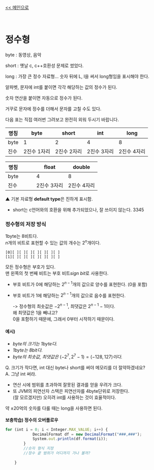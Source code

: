 [<< 메인으로](https://github.com/AtomicLiquors/Java_Wiki_Chb)

&nbsp;  


# 정수형


byte : 동영상, 음악

short : 옛날 c, c++호환성 문제로 썼었다.

long : 가장 큰 정수 자료형... 숫자 뒤에 L, l을 써서 long형임을 표시해야 한다.

알파벳, 문자에 int를 붙이면 각각 해당하는 값의 정수가 된다.

숫자 연산을 붙이면 자동으로 정수가 된다.

거꾸로 문자에 정수를 더해서 문자를 고칠 수도 있다.


다음 표는 직접 여러번 그려보고 완전히 외워 두시기 바랍니다.



|명칭|byte|short|**int**|long|
|--|--|--|--|--|
|byte|1|2|4|8|
|진수|2진수 1자리|2진수 2자리|2진수 3자리|2진수 4자리|

|명칭|||float|double|
|--|--|--|--|--|
|byte|&nbsp;|&nbsp;|4|8|
|진수|&nbsp;|&nbsp;|2진수 3자리|2진수 4자리|

▲ 기본 자료형 **default type**은 진하게 표시함.

- short는 c언어와의 호환을 위해 추가되었으나, 잘 쓰이지 않는다.
3345
&nbsp;  
### 정수형의 저장 방식
1byte는 8비트다.  
$n$개의 비트로 표현할 수 있는 값의 개수는 $2^n$개이다.  

```
[0][ ][ ][ ][ ][ ][ ][ ]  
[1][ ][ ][ ][ ][ ][ ][ ]
```

모든 정수형은 부호가 있다.   
맨 왼쪽의 첫 번째 비트는 부호 비트*sign bit*로 사용한다.   

- 부호 비트가 0에 해당하는 $2^{n-1}$개의 값으로 양수를 표현한다. (0을 포함)
- 부호 비트가 1에 해당하는 $2^{n-1}$개의 값으로 음수를 표현한다.

	-> 정수형의 최솟값은 $- 2^{n-1}$, 최댓값은 $2^{n-1}-1$이다.  
	왜 최댓값은 1을 빼냐고?   
	0을 포함하기 때문에, 그래서 0부터 시작하기 때문이다.


#### 예시)
- *byte의 크기는 1byte다.*
- *1byte는 8bit다.*
- *byte의 최솟값, 최댓값은* $(-2^7, 2^7-1) = (-128, 127)$*이다.*
&nbsp;  

Q. 크기가 작다면, int 대신 byte나 short를 써야 메모리를 더 절약하겠네요?  
A. 그냥 int 써라. 
- 연산 시에 범위를 초과하여 잘못된 결과를 얻을 우려가 크다.  
- 또 JVM의 피연산자 스택은 피연산자를 4byte단위로 저장한다.  
(잘 모르겠지만) 오히려 int를 사용하는 것이 효율적이다.

약 ±20억의 숫자를 다룰 때는 long을 사용하면 된다.  
&nbsp;  
**보충학습) 정수의 오버플로우**


```jsx
for (int i = 0; i < Integer.MAX_VALUE; i++) {
			DecimalFormat df = new DecimalFormat("###,###");
			System.out.println(df.format(i));
		}
		//숫자 형식 지정
		//정수 끝 범위가 어디까지 가나 볼까?
		
	}
```


